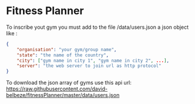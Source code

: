 # Fitness Planner

To inscribe yout gym you must add to the file /data/users.json a json object like :  
```json
{
    "organisation": "your gym/group name",
    "state": "the name of the country",
    "city": ["gym name in city 1", "gym name in city 2", ...],
    "server": "the web server to join url as http protocol"
}
```

To download the json array of gyms use this api url: https://raw.githubusercontent.com/david-belbeze/fitnessPlanner/master/data/users.json

